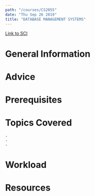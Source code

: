 ```yaml
---
path: "/courses/CS2055"
date: "Thu Sep 26 2019"
title: "DATABASE MANAGEMENT SYSTEMS"
---
```

[Link to SCI]("http://courses.sci.pitt.edu/courses/courses/view/CS-2055")

# General Information

# Advice


# Prerequisites
<!-- PREREQ_REPLACEMENT (Do not remove) -->

<!-- END PREREQ_REPLACEMENT (Do not remove) -->
# Topics Covered
	- 
	-
	-
# Workload

<!-- TESTIMONIALS
# Testimonials
This gets replaced with Gatsby, its
data comes from Google Sheets for easier
editing!
-->

# Resources
